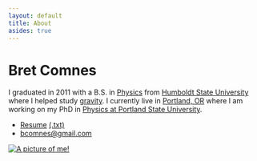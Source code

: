 ```yaml
---
layout: default
title: About
asides: true
---
```

<div itemscope itemtype="http://schema.org/Person">
<h1 itemprop="name">Bret Comnes</h1>
I graduated in 2011 with a B.S. in <a href=http://www.humboldt.edu/physics/>Physics</a> from <span itemprop="alumniOf" itemscope itemtype="http://schema.org/EducationalOrganization"><a itemprop="url" href="http://www.humboldt.edu/" >Humboldt State University</a></span> where I helped study <a href="http://www.humboldt.edu/physics/gravitational-lab.html">gravity</a>.  I currently live in <a href=https://maps.google.com/maps?q=Portland+OR&oe=UTF-8&ie=UTF-8&hl=en>Portland, OR</a> where I am working on my PhD in <span itemprop="alumniOf" itemscope itemtype="http://schema.org/EducationalOrganization"><a href="http://pdx.edu" itemprop="url">Physics at Portland State University</a></span>.

<ul>
<li><a href="/assets/resume/Bret-Comnes-Public.pdf">Resume</a> <a href="/assets/resume/Bret-Comnes-Public.txt">(.txt)</a></li>
<li><a href="mailto:bcomnes@gmail.com" itemprop="email">bcomnes@gmail.com</a></li>
</ul>

<a href="http://www.flickr.com/photos/bretc/">
<img itemprop="image" src="http://www.gravatar.com/avatar/8d8b82740cb7ca994449cccd1dfdef5f?s=200" class="img-polaroid" alt="A picture of me!">
</a>
</div>